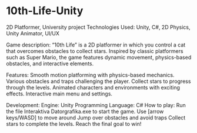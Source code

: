 # 10th-Life-Unity
2D Platformer, University project
Technologies Used: Unity, C#, 2D Physics, Unity Animator, UI/UX

Game description:
“10th Life” is a 2D platformer in which you control a cat that overcomes obstacles to collect stars. Inspired by classic platformers such as Super Mario, the game features dynamic movement, physics-based obstacles, and interactive elements.

Features:
Smooth motion platforming with physics-based mechanics.
Various obstacles and traps challenging the player.
Collect stars to progress through the levels.
Animated characters and environments with exciting effects.
Interactive main menu and settings.

Development:
Engine: Unity
Programming Language: C#
How to play:
Run the file Interaktiva Datorgrafika.exe to start the game.
Use [arrow keys/WASD] to move around
Jump over obstacles and avoid traps
Collect stars to complete the levels.
Reach the final goal to win!
